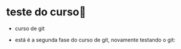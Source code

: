 # teste do curso:baggage_claim:



- curso de git

- está é a segunda fase do curso de git, novamente testando o git:

  

  